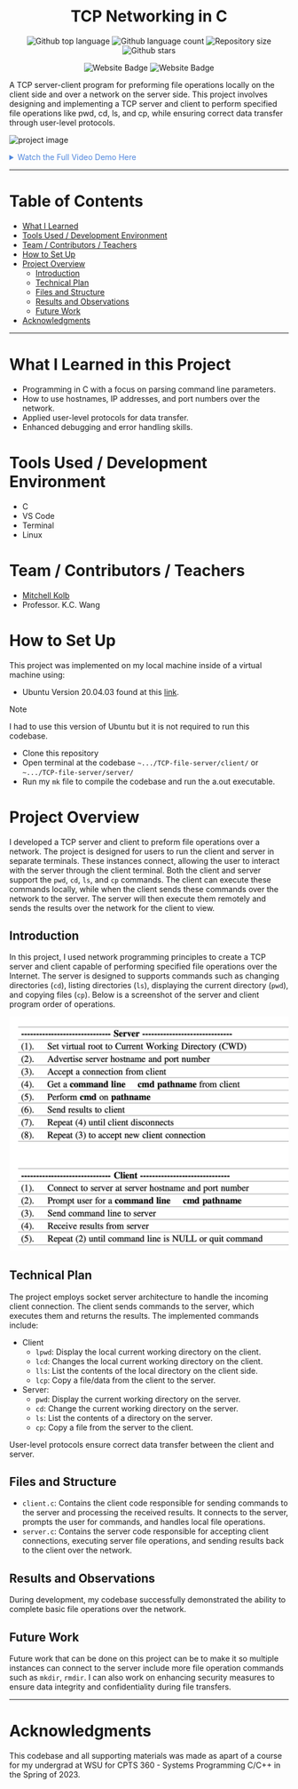 


<h1 align="center">TCP Networking in C</h1>

<p align="center">
  <img alt="Github top language" src="https://img.shields.io/github/languages/top/mitchellkolb/TCP-file-server?color=01518D">

  <img alt="Github language count" src="https://img.shields.io/github/languages/count/mitchellkolb/TCP-file-server?color=01518D">

  <img alt="Repository size" src="https://img.shields.io/github/repo-size/mitchellkolb/TCP-file-server?color=01518D">

  <img alt="Github stars" src="https://img.shields.io/github/stars/mitchellkolb/TCP-file-server?color=01518D" />
</p>

<p align="center">
<img
    src="https://img.shields.io/badge/Programming Language-%2300599b?style=for-the-badge&logo=C&logoColor=white"
    alt="Website Badge" />
<img
    src="https://img.shields.io/badge/Linux-D5A72A?style=for-the-badge&logo=Linux&logoColor=white"
    alt="Website Badge" />
</p>



A TCP server-client program for preforming file operations locally on the client side and over a network on the server side. This project involves designing and implementing a TCP server and client to perform specified file operations like pwd, cd, ls, and cp, while ensuring correct data transfer through user-level protocols.


![project image](resources/image1.png)

<details>
<summary style="color:#5087dd">Watch the Full Video Demo Here</summary>

[![Full Video Demo Here](https://img.youtube.com/vi/VidKEY/0.jpg)](https://www.youtube.com/watch?v=VidKEY)

</details>

---


# Table of Contents
- [What I Learned](#what-i-learned-in-this-project)
- [Tools Used / Development Environment](#tools-used--development-environment)
- [Team / Contributors / Teachers](#team--contributors--teachers)
- [How to Set Up](#how-to-set-up)
- [Project Overview](#project-overview)
  - [Introduction](#introduction)
  - [Technical Plan](#technical-plan)
  - [Files and Structure](#files-and-structure)
  - [Results and Observations](#results-and-observations)
  - [Future Work](#future-work)
- [Acknowledgments](#acknowledgments)

---

# What I Learned in this Project
- Programming in C with a focus on parsing command line parameters.
- How to use hostnames, IP addresses, and port numbers over the network.
- Applied user-level protocols for data transfer.
- Enhanced debugging and error handling skills.



# Tools Used / Development Environment
- C
- VS Code
- Terminal
- Linux





# Team / Contributors / Teachers
- [Mitchell Kolb](https://github.com/mitchellkolb)
- Professor. K.C. Wang





# How to Set Up
This project was implemented on my local machine inside of a virtual machine using:
- Ubuntu Version 20.04.03 found at this [link](http://lt.releases.ubuntu.com/20.04.3/).
> [!NOTE]
> I had to use this version of Ubuntu but it is not required to run this codebase. 
- Clone this repository 
- Open terminal at the codebase `~.../TCP-file-server/client/` or `~.../TCP-file-server/server/`
- Run my `mk` file to compile the codebase and run the a.out executable.



# Project Overview
I developed a TCP server and client to preform file operations over a network. The project is designed for users to run the client and server in separate terminals. These instances connect, allowing the user to interact with the server through the client terminal. Both the client and server support the `pwd`, `cd`, `ls`, and `cp` commands. The client can execute these commands locally, while when the client sends these commands over the network to the server. The server will then execute them remotely and sends the results over the network for the client to view.

## Introduction
In this project, I used network programming principles to create a TCP server and client capable of performing specified file operations over the Internet. The server is designed to supports commands such as changing directories (`cd`), listing directories (`ls`), displaying the current directory (`pwd`), and copying files (`cp`). Below is a screenshot of the server and client program order of operations.

![textbook](resources/multi-threading-textbook.png)

## Technical Plan
The project employs socket server architecture to handle the incoming client connection. The client sends commands to the server, which executes them and returns the results. The implemented commands include:

- Client
    - `lpwd`: Display the local current working directory on the client.
    - `lcd`: Changes the local current working directory on the client.
    - `lls`: List the contents of the local directory on the client side.
    - `lcp`: Copy a file/data from the client to the server.
- Server:
    - `pwd`: Display the current working directory on the server.
    - `cd`: Change the current working directory on the server.
    - `ls`: List the contents of a directory on the server.
    - `cp`: Copy a file from the server to the client.

User-level protocols ensure correct data transfer between the client and server.

## Files and Structure
- `client.c`: Contains the client code responsible for sending commands to the server and processing the received results. It connects to the server, prompts the user for commands, and handles local file operations.
- `server.c`: Contains the server code responsible for accepting client connections, executing server file operations, and sending results back to the client over the network.

## Results and Observations
During development, my codebase successfully demonstrated the ability to complete basic file operations over the network. 


## Future Work
Future work that can be done on this project can be to make it so multiple instances can connect to the server include more file operation commands such as `mkdir`, `rmdir`. I can also work on enhancing security measures to ensure data integrity and confidentiality during file transfers.



--- 
# Acknowledgments
This codebase and all supporting materials was made as apart of a course for my undergrad at WSU for CPTS 360 - Systems Programming C/C++ in the Spring of 2023. 

